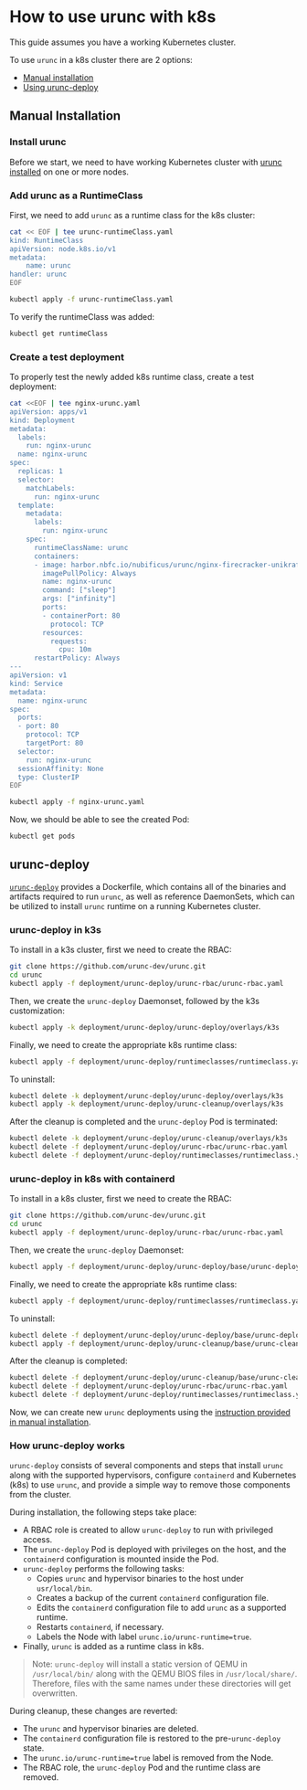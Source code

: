 # How to use urunc with k8s

This guide assumes you have a working Kubernetes cluster.

To use `urunc` in a k8s cluster there are 2 options:

- [Manual installation](#manual-installation)
- [Using urunc-deploy](#urunc-deploy)

## Manual Installation

### Install urunc

Before we start, we need to have working Kubernetes cluster with [urunc installed](../installation.md) on one or more nodes.

### Add urunc as a RuntimeClass

First, we need to add `urunc` as a runtime class for the k8s cluster:

```bash
cat << EOF | tee urunc-runtimeClass.yaml
kind: RuntimeClass
apiVersion: node.k8s.io/v1
metadata:
    name: urunc
handler: urunc
EOF

kubectl apply -f urunc-runtimeClass.yaml
```

To verify the runtimeClass was added:

```bash
kubectl get runtimeClass
```

### Create a test deployment

To properly test the newly added k8s runtime class, create a test deployment:

```bash
cat <<EOF | tee nginx-urunc.yaml
apiVersion: apps/v1
kind: Deployment
metadata:
  labels:
    run: nginx-urunc
  name: nginx-urunc
spec:
  replicas: 1
  selector:
    matchLabels:
      run: nginx-urunc
  template:
    metadata:
      labels:
        run: nginx-urunc
    spec:
      runtimeClassName: urunc
      containers:
      - image: harbor.nbfc.io/nubificus/urunc/nginx-firecracker-unikraft-initrd:latest
        imagePullPolicy: Always
        name: nginx-urunc
        command: ["sleep"]
        args: ["infinity"]
        ports:
        - containerPort: 80
          protocol: TCP
        resources:
          requests:
            cpu: 10m
      restartPolicy: Always
---
apiVersion: v1
kind: Service
metadata:
  name: nginx-urunc
spec:
  ports:
  - port: 80
    protocol: TCP
    targetPort: 80
  selector:
    run: nginx-urunc
  sessionAffinity: None
  type: ClusterIP
EOF

kubectl apply -f nginx-urunc.yaml
```

Now, we should be able to see the created Pod:

```bash
kubectl get pods
```

## urunc-deploy

[`urunc-deploy`](https://github.com/urunc-dev/urunc/tree/main/deployment/urunc-deploy) provides a Dockerfile, which contains all of the binaries
and artifacts required to run `urunc`, as well as reference DaemonSets, which can
be utilized to install `urunc` runtime  on a running Kubernetes cluster.

### urunc-deploy in k3s

To install in a k3s cluster, first we need to create the RBAC:

```bash
git clone https://github.com/urunc-dev/urunc.git
cd urunc
kubectl apply -f deployment/urunc-deploy/urunc-rbac/urunc-rbac.yaml
```

Then, we create the `urunc-deploy` Daemonset, followed by the k3s customization:

```bash
kubectl apply -k deployment/urunc-deploy/urunc-deploy/overlays/k3s
```

Finally, we need to create the appropriate k8s runtime class:

```bash
kubectl apply -f deployment/urunc-deploy/runtimeclasses/runtimeclass.yaml
```

To uninstall:

```bash
kubectl delete -k deployment/urunc-deploy/urunc-deploy/overlays/k3s
kubectl apply -k deployment/urunc-deploy/urunc-cleanup/overlays/k3s
```

After the cleanup is completed and the `urunc-deploy` Pod is terminated:

```bash
kubectl delete -k deployment/urunc-deploy/urunc-cleanup/overlays/k3s
kubectl delete -f deployment/urunc-deploy/urunc-rbac/urunc-rbac.yaml
kubectl delete -f deployment/urunc-deploy/runtimeclasses/runtimeclass.yaml
```

### urunc-deploy in k8s with containerd

To install in a k8s cluster, first we need to create the RBAC:

```bash
git clone https://github.com/urunc-dev/urunc.git
cd urunc
kubectl apply -f deployment/urunc-deploy/urunc-rbac/urunc-rbac.yaml
```

Then, we create the `urunc-deploy` Daemonset:

```bash
kubectl apply -f deployment/urunc-deploy/urunc-deploy/base/urunc-deploy.yaml
```

Finally, we need to create the appropriate k8s runtime class:

```bash
kubectl apply -f deployment/urunc-deploy/runtimeclasses/runtimeclass.yaml
```

To uninstall:

```bash
kubectl delete -f deployment/urunc-deploy/urunc-deploy/base/urunc-deploy.yaml
kubectl apply -f deployment/urunc-deploy/urunc-cleanup/base/urunc-cleanup.yaml
```

After the cleanup is completed:

```bash
kubectl delete -f deployment/urunc-deploy/urunc-cleanup/base/urunc-cleanup.yaml
kubectl delete -f deployment/urunc-deploy/urunc-rbac/urunc-rbac.yaml
kubectl delete -f deployment/urunc-deploy/runtimeclasses/runtimeclass.yaml
```

Now, we can create new `urunc` deployments using the [instruction provided in manual installation](#create-a-test-deployment).

### How urunc-deploy works

`urunc-deploy` consists of several components and steps that install `urunc` along with the supported hypervisors,
configure `containerd` and Kubernetes (k8s) to use `urunc`, and provide a simple way to remove those components from the cluster.

During installation, the following steps take place:

- A RBAC role is created to allow `urunc-deploy` to run with privileged access.
- The `urunc-deploy` Pod is deployed with privileges on the host, and the `containerd` configuration is mounted inside the Pod.
- `urunc-deploy` performs the following tasks:
    * Copies `urunc` and hypervisor binaries to the host under `usr/local/bin`.
    * Creates a backup of the current `containerd` configuration file.
    * Edits the `containerd` configuration file to add `urunc` as a supported runtime.
    * Restarts `containerd`, if necessary.
    * Labels the Node with label `urunc.io/urunc-runtime=true`.
- Finally, `urunc` is added as a runtime class in k8s.

> Note: `urunc-deploy` will install a static version of QEMU in `/usr/local/bin/` along with the QEMU BIOS files in `/usr/local/share/`. Therefore, files with the same names under these directories will get overwritten.

During cleanup, these changes are reverted:

- The `urunc` and hypervisor binaries are deleted.
- The `containerd` configuration file is restored to the pre-`urunc-deploy` state.
- The `urunc.io/urunc-runtime=true` label is removed from the Node.
- The RBAC role, the `urunc-deploy` Pod and the runtime class are removed.
